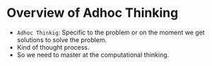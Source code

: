 # Overview of Adhoc Thinking  
- `Adhoc Thinkig`: Specific to the problem or on the moment we get solutions to solve the problem.
- Kind of thought process.
- So we need to master at the computational thinking.
